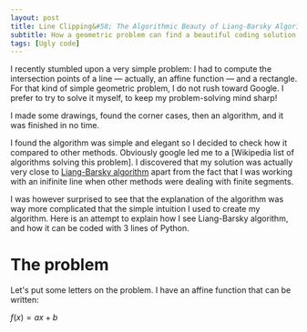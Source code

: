 ```yaml
---
layout: post
title: Line Clipping&#58; The Algorithmic Beauty of Liang-Barsky Algorithm
subtitle: How a geometric problem can find a beautiful coding solution
tags: [Ugly code]
---
```


I recently stumbled upon a very simple problem: I had to compute the intersection points of a line — actually, an affine function — and a rectangle. For that kind of simple geometric problem, I do not rush toward Google. I prefer to try to solve it myself, to keep my problem-solving mind sharp!

I made some drawings, found the corner cases, then an algorithm, and it was finished in no time.

I found the algorithm was simple and elegant so I decided to check how it compared to other methods. Obviously google led me to a [Wikipedia list of algorithms solving this problem]. I discovered that my solution was actually very close to [Liang-Barsky algorithm](https://en.wikipedia.org/wiki/Liang%E2%80%93Barsky_algorithm) apart from the fact that I was working with an inifinite line when other methods were dealing with finite segments.

I was however surprised to see that the explanation of the algorithm was way more complicated that the simple intuition I used to create my algorithm. Here is an attempt to explain how I see Liang-Barsky algorithm, and how it can be coded with 3 lines of Python.

# The problem

Let's put some letters on the problem. I have an affine function that can be written:

$f(x) = ax + b$
